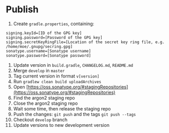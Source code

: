 # Publish

1. Create `gradle.properties`, containing:
```
signing.keyId=[ID of the GPG key]
signing.password=[Password of the GPG key]
signing.secretKeyRingFile=[Location of the secret key ring file, e.g. /home/moe/.gnupg/secring.gpg]
sonatype.username=[Sonatype username]
sonatype.password=[Sonatype password]
```
1. Update version in `build.gradle`, `CHANGELOG.md`, `README.md`  
1. Merge `develop` in `master`
1. Tag current version in format `v[version]`
1. Run `gradlew clean build uploadArchives`
1. Open [https://oss.sonatype.org/#stagingRepositories](https://oss.sonatype.org/#stagingRepositories)
1. Find the argon2 staging repo
1. Close the argon2 staging repo
1. Wait some time, then release the staging repo
1. Push the changes: `git push` and the tags `git push --tags` 
1. Checkout `develop` branch
1. Update versions to new development version
